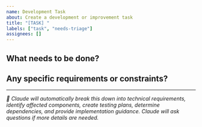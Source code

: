 ```yaml
---
name: Development Task
about: Create a development or improvement task
title: "[TASK] "
labels: ["task", "needs-triage"]
assignees: []
---
```


## What needs to be done?
<!-- Describe the task or improvement you need -->



## Any specific requirements or constraints?
<!-- Optional: Mention any specific technical requirements, deadlines, or constraints -->



---
*🤖 Claude will automatically break this down into technical requirements, identify affected components, create testing plans, determine dependencies, and provide implementation guidance. Claude will ask questions if more details are needed.*